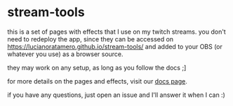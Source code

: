 
# stream-tools

this is a set of pages with effects that I use on my twitch streams. you don't need to redeploy the app, since they can be accessed on https://lucianoratamero.github.io/stream-tools/ and added to your OBS (or whatever you use) as a browser source.

they may work on any setup, as long as you follow the docs ;]

for more details on the pages and effects, visit our [docs page](https://lucianoratamero.github.io/stream-tools/docs/).

if you have any questions, just open an issue and I'll answer it when I can :)
